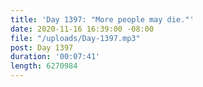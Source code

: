 ```yaml
---
title: 'Day 1397: "More people may die."'
date: 2020-11-16 16:39:00 -08:00
file: "/uploads/Day-1397.mp3"
post: Day 1397
duration: '00:07:41'
length: 6270984
---
```


